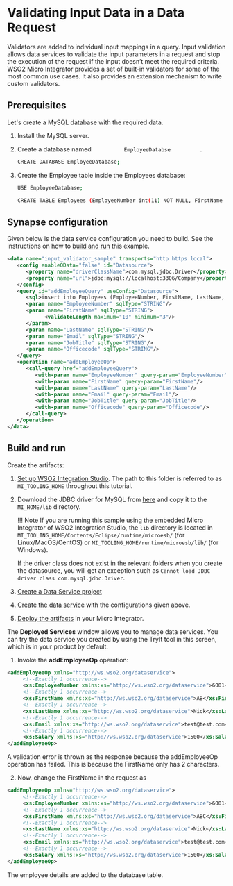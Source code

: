 # Validating Input Data in a Data Request

Validators are added to individual input mappings in a query. Input
validation allows data services to validate the input parameters in a
request and stop the execution of the request if the input doesn’t meet
the required criteria. WSO2 Micro Integrator provides a set of built-in validators for some of the most
common use cases. It also provides an extension mechanism to write
custom validators.

## Prerequisites

Let's create a MySQL database with the required data.

1.  Install the MySQL server.
2.  Create a database named `           EmployeeDatabse          ` .

    ```bash
    CREATE DATABASE EmployeeDatabase;
    ```

3.  Create the Employee table inside the Employees database:

    ```bash
    USE EmployeeDatabase;

    CREATE TABLE Employees (EmployeeNumber int(11) NOT NULL, FirstName varchar(255) NOT NULL, LastName varchar(255) DEFAULT NULL, Email varchar(255) DEFAULT NULL, Salary varchar(255));
    ```

## Synapse configuration
Given below is the data service configuration you need to build. See the instructions on how to [build and run](#build-and-run) this example.

```xml
<data name="input_validator_sample" transports="http https local">
   <config enableOData="false" id="Datasource">
      <property name="driverClassName">com.mysql.jdbc.Driver</property>
      <property name="url">jdbc:mysql://localhost:3306/Company</property>
   </config>
   <query id="addEmployeeQuery" useConfig="Datasource">
      <sql>insert into Employees (EmployeeNumber, FirstName, LastName, Email, JobTitle, OfficeCode) values(:EmployeeNumber,:FirstName,:LastName,:Email,:JobTitle,:Officecode)</sql>
      <param name="EmployeeNumber" sqlType="STRING"/>
      <param name="FirstName" sqlType="STRING">
            <validateLength maximum="10" minimum="3"/>
      </param>
      <param name="LastName" sqlType="STRING"/>
      <param name="Email" sqlType="STRING"/>
      <param name="JobTitle" sqlType="STRING"/>
      <param name="Officecode" sqlType="STRING"/>
   </query>
   <operation name="addEmployeeOp">
      <call-query href="addEmployeeQuery">
         <with-param name="EmployeeNumber" query-param="EmployeeNumber"/>
         <with-param name="FirstName" query-param="FirstName"/>
         <with-param name="LastName" query-param="LastName"/>
         <with-param name="Email" query-param="Email"/>
         <with-param name="JobTitle" query-param="JobTitle"/>
         <with-param name="Officecode" query-param="Officecode"/>
      </call-query>
   </operation>
</data>
```

## Build and run

Create the artifacts:

1. [Set up WSO2 Integration Studio](../../../../develop/installing-WSO2-Integration-Studio). The path to this folder is referred to as `MI_TOOLING_HOME` throughout this tutorial.
2.  Download the JDBC driver for MySQL from [here](http://dev.mysql.com/downloads/connector/j/) and copy it to the `MI_HOME/lib` directory.
    
    !!! Note
        If you are running this sample using the embedded Micro Integrator of WSO2 Integration Studio, the `lib` directory is located in `MI_TOOLING_HOME/Contents/Eclipse/runtime/microesb/` (for Linux/MacOS/CentOS) or `MI_TOOLING_HOME/runtime/microesb/lib/` (for Windows). 

    If the driver class does not exist in the relevant folders when you create the datasource, you will get an exception such as `Cannot load JDBC driver class com.mysql.jdbc.Driver`.
        
3. [Create a Data Service project](../../../../develop/creating-projects/#data-services-project)
4. [Create the data service](../../../../develop/creating-artifacts/data-services/creating-data-services) with the configurations given above.
5. [Deploy the artifacts](../../../../develop/deploy-and-run) in your Micro Integrator. 

The **Deployed Services** window allows you to manage data services. You
can try the data service you created by using the TryIt tool in this
screen, which is in your product by default.

1.  Invoke the **addEmployeeOp** operation:
```xml
<addEmployeeOp xmlns="http://ws.wso2.org/dataservice">
     <!--Exactly 1 occurrence-->
     <xs:EmployeeNumber xmlns:xs="http://ws.wso2.org/dataservice">6001</xs:EmployeeNumber>
     <!--Exactly 1 occurrence-->
     <xs:FirstName xmlns:xs="http://ws.wso2.org/dataservice">AB</xs:FirstName>
     <!--Exactly 1 occurrence-->
     <xs:LastName xmlns:xs="http://ws.wso2.org/dataservice">Nick</xs:LastName>
     <!--Exactly 1 occurrence-->
     <xs:Email xmlns:xs="http://ws.wso2.org/dataservice">test@test.com</xs:Email>
     <!--Exactly 1 occurrence-->
     <xs:Salary xmlns:xs="http://ws.wso2.org/dataservice">1500</xs:Salary>
</addEmployeeOp>
```
A validation error is thrown as the response because the addEmployeeOp operation has failed. This is because the FirstName only has 2 characters.

2. Now, change the FirstName in the request as
```xml
<addEmployeeOp xmlns="http://ws.wso2.org/dataservice">
     <!--Exactly 1 occurrence-->
     <xs:EmployeeNumber xmlns:xs="http://ws.wso2.org/dataservice">6001</xs:EmployeeNumber>
     <!--Exactly 1 occurrence-->
     <xs:FirstName xmlns:xs="http://ws.wso2.org/dataservice">ABC</xs:FirstName>
     <!--Exactly 1 occurrence-->
     <xs:LastName xmlns:xs="http://ws.wso2.org/dataservice">Nick</xs:LastName>
     <!--Exactly 1 occurrence-->
     <xs:Email xmlns:xs="http://ws.wso2.org/dataservice">test@test.com</xs:Email>
     <!--Exactly 1 occurrence-->
     <xs:Salary xmlns:xs="http://ws.wso2.org/dataservice">1500</xs:Salary>
</addEmployeeOp>
```
The employee details are added to the database table.  
